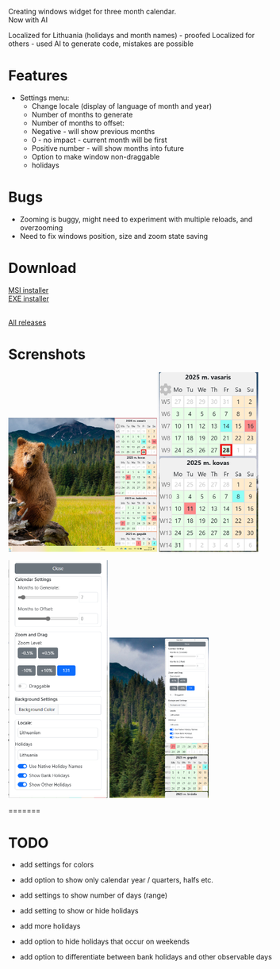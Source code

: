 Creating windows widget for three month calendar. 
<br>
Now with AI<br>

Localized for Lithuania (holidays and month names) - proofed
Localized for others - used AI to generate code, mistakes are possible

# Features #
* Settings menu:
  *   Change locale (display of language of month and year)
  *   Number of months to generate
  *   Number of months to offset:
    *  Negative - will show previous months
    *  0 - no impact - current month will be first
    *  Positive number - will show months into future
  *  Option to make window non-draggable
  * holidays

# Bugs #
* Zooming is buggy, might need to experiment with multiple reloads, and overzooming
* Need to fix windows position, size and zoom state saving

# Download #
[MSI installer](https://github.com/alicemq/desktop-calendar-sticky/releases/download/Windows/Desktop.calendar.widget_0.1.5_x64_en-US.msi)<br>
[EXE installer](https://github.com/alicemq/desktop-calendar-sticky/releases/download/Windows/Desktop.calendar.widget_0.1.5_x64_en-US.exe)<br><br>

[All releases](https://github.com/alicemq/desktop-calendar-sticky/releases/tag/Windows)

# Screnshots #
<img src="https://github.com/alicemq/desktop-calendar-sticky/blob/main/src-tauri/screenshots/desktop.png?raw=true" width="300"> <nobr>
<img src="https://github.com/alicemq/desktop-calendar-sticky/blob/main/src-tauri/screenshots/App.png?raw=true" width="200">

<img src="https://github.com/alicemq/desktop-calendar-sticky/blob/main/src-tauri/screenshots/settings.png?raw=true" width="200">
<img src="https://github.com/alicemq/desktop-calendar-sticky/blob/main/src-tauri/screenshots/overview_with_settings.png?raw=true" width="200">

=======

# TODO #
* add settings for colors
* add option to show only calendar year / quarters, halfs etc.

* add settings to show number of days (range)
* add setting to show or hide holidays
* add more holidays
* add option to hide holidays that occur on weekends
* add option to differentiate between bank holidays and other observable days
